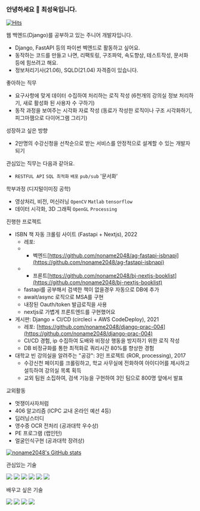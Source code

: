 ### 안녕하세요 👋 최성욱입니다.

[![Hits](https://hits.seeyoufarm.com/api/count/incr/badge.svg?url=https%3A%2F%2Fgithub.com%2Fnoname2048&count_bg=%2379C83D&title_bg=%23555555&icon=&icon_color=%23E7E7E7&title=hits&edge_flat=false)](https://hits.seeyoufarm.com)

웹 백엔드(Django)를 공부하고 있는 주니어 개발자입니다.

* Django, FastAPI 등의 파이썬 벡엔드로 활동하고 싶어요.
* 동작하는 코드를 만들고 나면, 리팩토링, 구조파악, 속도향상, 테스트작성, 문서화 등에 힘쓰려고 해요.
* 정보처리기사(21.06), SQLD(21.04) 자격증이 있습니다.

좋아하는 직무
* 요구사항에 맞게 데이터 수집하여 처리하는 로직 작성 (6천개의 강의실 정보 처리하기, 새로 활성화 된 사용자 수 구하기)
* 동작 과정을 보여주는 시각화 자료 작성 (동료가 작성한 로직이나 구조 시각화하기, 피그마잼으로 다이어그램 그리기)

성장하고 싶은 방향
* 2만명의 수강신청을 선착순으로 받는 서비스를 안정적으로 설계할 수 있는 개발자되기

관심있는 직무는 다음과 같아요.
* `RESTFUL API` `SQL 최적화` `배포` `pub/sub` '문서화'

학부과정 (디지털이미징 공학)
* 영상처리, 비전, 머신러닝 `OpenCV` `Matlab` `tensorflow`
* 데이터 시각화, 3D 그래픽 `OpenGL` `Processing`

진행한 프로젝트
* ISBN 책 자동 크롤링 사이트 (Fastapi + Nextjs), 2022
  * 레포: 
  * * 벡엔드[https://github.com/noname2048/ag-fastapi-isbnapi](https://github.com/noname2048/ag-fastapi-isbnapi)
  * * 프론트[https://github.com/noname2048/bj-nextjs-booklist](https://github.com/noname2048/bj-nextjs-booklist)
  * fastapi를 공부해서 검색한 책이 없을경우 자동으로 DB에 추가
  * await/async 로직으로 MSA를 구현
  * 내장된 Oauth/token 발급로직을 사용
  * nextjs로 가볍게 프론트엔드를 구현했어요
* 게시판: Django + CI/CD (circleci + AWS CodeDeploy), 2021
  * 레포: [https://github.com/noname2048/django-prac-004](https://github.com/noname2048/django-prac-004)
  * CI/CD 경험, ip 수집하여 도배와 비정상 행동을 방지하기 위한 로직 작성
  * DB 비정규화를 통한 최적화로 쿼리시간 80%를 향상한 경험
* 대학교 빈 강의실을 알려주는 "공강": 3인 프로젝트 (ROR, processing), 2017
  * 수강신천 페이지를 크롤링하고, 학교 사무실에 전화하여 아이디어를 제시하고 설득하여 강의실 목록 획득 
  * 교외 팀원 소집하여, 검색 기능을 구현하여 3인 팀으로 800명 앞에서 발표

교외활동
* 멋쟁이사자처럼
* 406 알고리즘 (ICPC 교내 온라인 예선 4등)
* 딥러닝스터디
* 영수증 OCR 전처리 (공과대학 우수상)
* PE 프로그램 (랩인턴)
* 얼굴인식구현 (공과대학 장려상)

[![noname2048's GitHub stats](https://github-readme-stats.vercel.app/api?username=noname2048)](https://github.com/anuraghazra/github-readme-stats)

관심있는 기술

<img src="https://img.shields.io/badge/Django-092E20?logo=Django&logoColor=white&style=flat-square"/> <img src="https://img.shields.io/badge/FastAPI-009688?logo=FastAPI&logoColor=white&style=flat-square"/> <img src="https://img.shields.io/badge/React-61DAFB?logo=React&logoColor=black&style=flat-square"/> <img src="https://img.shields.io/badge/Redux-764ABC?logo=Redux&logoColor=white&style=flat-square"/> <img src="https://img.shields.io/badge/Docker-2496ED?logo=Docker&logoColor=white&style=flat-square"/> <img src="https://img.shields.io/badge/Amazon AWS-232F3E?logo=Amazon-AWS&logoColor=white&style=flat-square"/> 

배우고 싶은 기술

<img src="https://img.shields.io/badge/Express-000000?logo=Docker&logoColor=white&style=flat-square"/> <img src="https://img.shields.io/badge/Kubernetes-326CE5?logo=Docker&logoColor=white&style=flat-square"/> <img src="https://img.shields.io/badge/MobX-FF9955?logo=MobX&logoColor=black&style=flat-square"/> <img src="https://img.shields.io/badge/Elastic Stack-005571?logo=Elastic-Stack&logoColor=white&style=flat-square"/>

<!--
**noname2048/noname2048** is a ✨ _special_ ✨ repository because its `README.md` (this file) appears on your GitHub profile.

Here are some ideas to get you started:

- 🔭 I’m currently working on ...
- 🌱 I’m currently learning ...
- 👯 I’m looking to collaborate on ...
- 🤔 I’m looking for help with ...
- 💬 Ask me about ...
- 📫 How to reach me: ...
- 😄 Pronouns: ...
- ⚡ Fun fact: ...
-->
